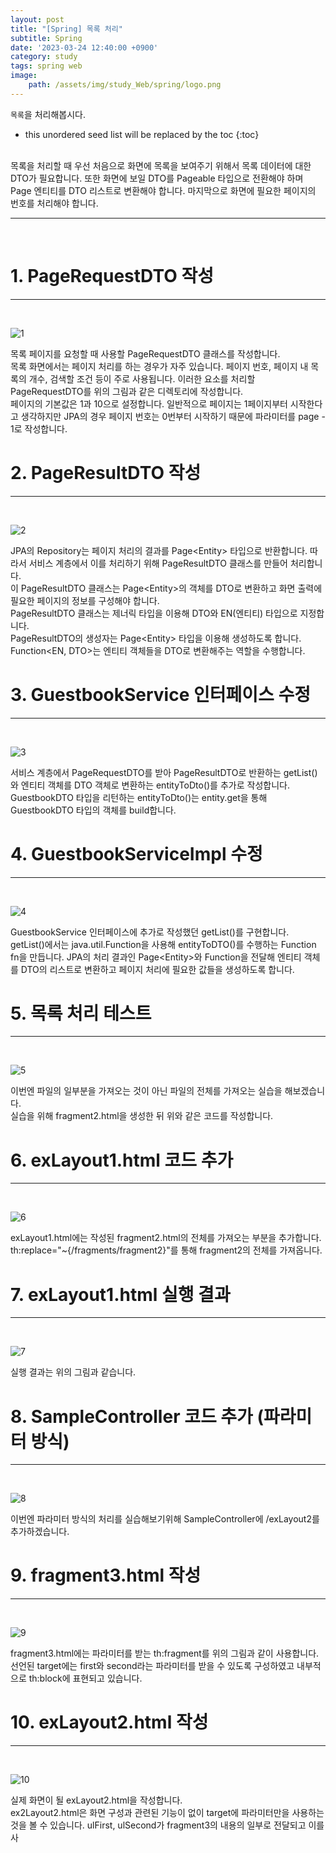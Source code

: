 ```yaml
---
layout: post
title: "[Spring] 목록 처리"
subtitle: Spring
date: '2023-03-24 12:40:00 +0900'
category: study
tags: spring web
image:
    path: /assets/img/study_Web/spring/logo.png
---
```


`목록`을 처리해봅시다.

<!--more-->

* this unordered seed list will be replaced by the toc
{:toc}
<br>
목록을 처리할 때 우선 처음으로 화면에 목록을 보여주기 위해서 목록 데이터에 대한 DTO가 필요합니다. 또한 화면에 보일 DTO를 Pageable 타입으로 전환해야 하며 Page 엔티티를 DTO 리스트로 변환해야 합니다. 마지막으로 화면에 필요한 페이지의 번호를 처리해야 합니다.<br> 

---
<br>

# 1. PageRequestDTO 작성
---
<br>

![1](/assets/img/study_Web/spring/2023-03-24-[Spring]_목록_처리/1.png)
<br>

목록 페이지를 요청할 때 사용할 PageRequestDTO 클래스를 작성합니다.<br>
목록 화면에서는 페이지 처리를 하는 경우가 자주 있습니다. 페이지 번호, 페이지 내 목록의 개수, 검색할 조건 등이 주로 사용됩니다. 이러한 요소를 처리할 PageRequestDTO를 위의 그림과 같은 디렉토리에 작성합니다.<br>
페이지의 기본값은 1과 10으로 설정합니다. 일반적으로 페이지는 1페이지부터 시작한다고 생각하지만 JPA의 경우 페이지 번호는 0번부터 시작하기 때문에 파라미터를 page - 1로 작성합니다.<br>


# 2. PageResultDTO 작성
---
<br>

![2](/assets/img/study_Web/spring/2023-03-24-[Spring]_목록_처리/2.png)
<br>

JPA의 Repository는 페이지 처리의 결과를 Page\<Entity\> 타입으로 반환합니다. 따라서 서비스 계층에서 이를 처리하기 위해 PageResultDTO 클래스를 만들어 처리합니다.<br>
이 PageResultDTO 클래스는 Page\<Entity\>의 객체를 DTO로 변환하고 화면 출력에 필요한 페이지의 정보를 구성해야 합니다.<br>
PageResultDTO 클래스는 제너릭 타입을 이용해 DTO와 EN(엔티티) 타입으로 지정합니다.<br>
PageResultDTO의 생성자는 Page\<Entity\> 타입을 이용해 생성하도록 합니다.<br>
Function\<EN, DTO\>는 엔티티 객체들을 DTO로 변환해주는 역할을 수행합니다.<br>

# 3. GuestbookService 인터페이스 수정
---
<br>

![3](/assets/img/study_Web/spring/2023-03-24-[Spring]_목록_처리/3.png)
<br>

서비스 계층에서 PageRequestDTO를 받아 PageResultDTO로 반환하는 getList()와 엔티티 객체를 DTO 객체로 변환하는 entityToDto()를 추가로 작성합니다.<br>
GuestbookDTO 타입을 리턴하는 entityToDto()는 entity.get을 통해 GuestbookDTO 타입의 객체를 build합니다.<br>



# 4. GuestbookServiceImpl 수정
---
<br>

![4](/assets/img/study_Web/spring/2023-03-24-[Spring]_목록_처리/4.png)
<br>

GuestbookService 인터페이스에 추가로 작성했던 getList()를 구현합니다.<br>
getList()에서는 java.util.Function을 사용해 entityToDTO()를 수행하는 Function fn을 만듭니다. JPA의 처리 결과인 Page\<Entity\>와 Function을 전달해 엔티티 객체를 DTO의 리스트로 변환하고 페이지 처리에 필요한 값들을 생성하도록 합니다.<br>

# 5. 목록 처리 테스트
---
<br>

![5](/assets/img/study_Web/spring/2023-03-24-[Spring]_목록_처리/5.png)
<br>

이번엔 파일의 일부분을 가져오는 것이 아닌 파일의 전체를 가져오는 실습을 해보겠습니다.<br>
실습을 위해 fragment2.html을 생성한 뒤 위와 같은 코드를 작성합니다.<br>

# 6. exLayout1.html 코드 추가
---
<br>

![6](/assets/img/study_Web/spring/2023-03-24-[Spring]_목록_처리/6.png)
<br>

exLayout1.html에는 작성된 fragment2.html의 전체를 가져오는 부분을 추가합니다.<br>
th:replace="~{/fragments/fragment2}"를 통해 fragment2의 전체를 가져옵니다.<br>

# 7. exLayout1.html 실행 결과
---
<br>

![7](/assets/img/study_Web/spring/2023-03-24-[Spring]_목록_처리/7.png)
<br>

실행 결과는 위의 그림과 같습니다.<br>

# 8. SampleController 코드 추가 (파라미터 방식)
---
<br>

![8](/assets/img/study_Web/spring/2023-03-24-[Spring]_목록_처리/8.png)
<br>

이번엔 파라미터 방식의 처리를 실습해보기위해 SampleController에 /exLayout2를 추가하겠습니다.<br>

# 9. fragment3.html 작성
---
<br>

![9](/assets/img/study_Web/spring/2023-03-24-[Spring]_목록_처리/9.png)
<br>

fragment3.html에는 파라미터를 받는 th:fragment를 위의 그림과 같이 사용합니다.<br>
선언된 target에는 first와 second라는 파라미터를 받을 수 있도록 구성하였고 내부적으로 th:block에 표현되고 있습니다.<br> 

# 10. exLayout2.html 작성
---
<br>

![10](/assets/img/study_Web/spring/2023-03-24-[Spring]_목록_처리/10.png)
<br>

실제 화면이 될 exLayout2.html을 작성합니다.<br>
ex2Layout2.html은 화면 구성과 관련된 기능이 없이 target에 파라미터만을 사용하는 것을 볼 수 있습니다. ulFirst, ulSecond가 fragment3의 내용의 일부로 전달되고 이를 사<br>